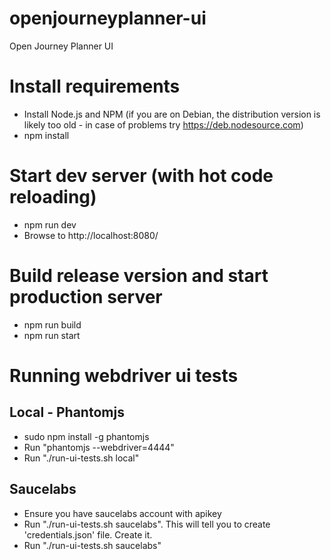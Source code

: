 # openjourneyplanner-ui
Open Journey Planner UI

# Install requirements
- Install Node.js and NPM
  (if you are on Debian, the distribution version is likely too old -
  in case of problems try https://deb.nodesource.com)
- npm install

# Start dev server (with hot code reloading)
- npm run dev
- Browse to http://localhost:8080/

# Build release version and start production server
- npm run build
- npm run start

# Running webdriver ui tests

## Local - Phantomjs
- sudo npm install -g phantomjs
- Run "phantomjs --webdriver=4444"
- Run "./run-ui-tests.sh local"

## Saucelabs 
- Ensure you have saucelabs account with apikey
- Run "./run-ui-tests.sh saucelabs". This will tell you to create 'credentials.json' file. Create it.
- Run "./run-ui-tests.sh saucelabs"
